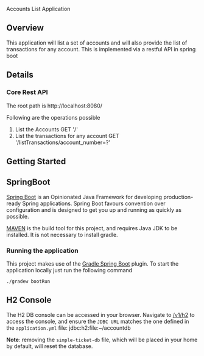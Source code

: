 Accounts List Application

## Overview

This application will list a set of accounts and will also provide the list of transactions for any account. This is implemented via a restful API in spring boot

## Details

### Core Rest API

The root path is http://localhost:8080/


Following are the operations possible

1. List the Accounts GET '/'
2. List the transactions for any account GET '/listTransactions/account_number=?'



## Getting Started

## SpringBoot

[Spring Boot](https://projects.spring.io/spring-boot/) is an Opinionated Java Framework for developing production-ready
Spring applications. Spring Boot favours convention over configuration and is designed to get you up and running as
quickly as possible.


[MAVEN](https://maven.apache.org/) is the build tool for this project, and requires Java JDK to be installed. It is not necessary to install gradle.



### Running the application

This project makes use of the
[Gradle Spring Boot](https://docs.spring.io/spring-boot/docs/current/reference/html/build-tool-plugins-gradle-plugin.html)
plugin. To start the application locally just run the following command


    ./gradew bootRun


## H2 Console

The H2 DB console can be accessed in your browser. Navigate to [/v1/h2](http://localhost:8080/h2-console) to access the console,
and ensure the `JDBC URL` matches the one defined in the `application.yml` file: jdbc:h2:file:~/accountdb

**Note**: removing the `simple-ticket-db` file, which will be placed in your home by default, will reset the database.

